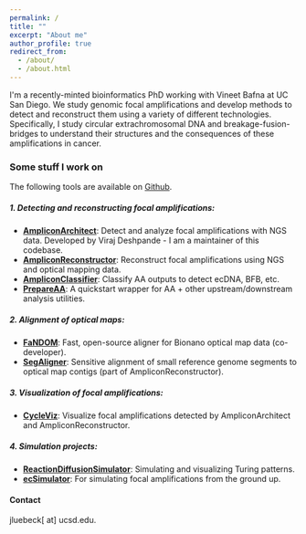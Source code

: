 ```yaml
---
permalink: /
title: ""
excerpt: "About me"
author_profile: true
redirect_from: 
  - /about/
  - /about.html
---
```

I'm a recently-minted bioinformatics PhD working with Vineet Bafna at UC San Diego. We study genomic focal amplifications and develop methods to detect and reconstruct them using a variety of different technologies. Specifically, I study circular extrachromosomal DNA and breakage-fusion-bridges to understand their structures and the consequences of these amplifications in cancer.

### Some stuff I work on
The following tools are available on [Github](https://github.com/jluebeck).

##### 1. Detecting and reconstructing focal amplifications:
- [**AmpliconArchitect**](https://github.com/jluebeck/AmpliconArchitect): Detect and analyze focal amplifications with NGS data. Developed by Viraj Deshpande - I am a maintainer of this codebase.
- [**AmpliconReconstructor**](https://github.com/jluebeck/AmpliconReconstructor): Reconstruct focal amplifications using NGS and optical mapping data.
- [**AmpliconClassifier**](https://github.com/jluebeck/AmpliconClassifier): Classify AA outputs to detect ecDNA, BFB, etc.
- [**PrepareAA**](https://github.com/jluebeck/PrepareAA): A quickstart wrapper for AA + other upstream/downstream analysis utilities.

##### 2. Alignment of optical maps:
- [**FaNDOM**](https://github.com/jluebeck/FaNDOM): Fast, open-source aligner for Bionano optical map data (co-developer).
- [**SegAligner**](https://github.com/jluebeck/AmpliconReconstructor): Sensitive alignment of small reference genome segments to optical map contigs (part of AmpliconReconstructor).

##### 3. Visualization of focal amplifications:
- [**CycleViz**](https://github.com/jluebeck/CycleViz): Visualize focal amplifications detected by AmpliconArchitect and AmpliconReconstructor.

##### 4. Simulation projects:
- [**ReactionDiffusionSimulator**](https://github.com/jluebeck/ReactionDiffusionSimulator): Simulating and visualizing Turing patterns.
- [**ecSimulator**](https://github.com/jluebeck/ecSimulator): For simulating focal amplifications from the ground up.

#### Contact
jluebeck[ at] ucsd.edu.

